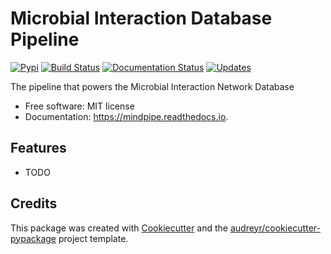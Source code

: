Microbial Interaction Database Pipeline
=======================================

[![Pypi](https://img.shields.io/pypi/v/mindpipe.svg?style=for-the-badge)](https://pypi.python.org/pypi/mindpipe)
[![Build Status](https://img.shields.io/travis/com/dileep-kishore/mindpipe.svg?style=for-the-badge&token=qCMKydrUTvcJ87J6czex&branch=master)](https://travis-ci.com/dileep-kishore/mindpipe)
[![Documentation Status](https://readthedocs.org/projects/mindpipe/badge/?version=latest&style=for-the-badge)](https://mindpipe.readthedocs.io/en/latest/?badge=latest)
[![Updates](https://pyup.io/repos/github/dileep-kishore/mindpipe/shield.svg?token=15e74ba4-b27a-4709-99cf-96bcf698e33b&style=for-the-badge)](https://pyup.io/repos/github/dileep-kishore/mindpipe/)

The pipeline that powers the Microbial Interaction Network Database

-   Free software: MIT license
-   Documentation: <https://mindpipe.readthedocs.io>.

Features
--------

-   TODO

Credits
-------

This package was created with
[Cookiecutter](https://github.com/audreyr/cookiecutter) and the
[audreyr/cookiecutter-pypackage](https://github.com/audreyr/cookiecutter-pypackage)
project template.
